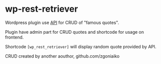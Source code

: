 # wp-rest-retriever

Wordpress plugin use [API](https://github.com/zgoniaiko/famous-quotes) for CRUD of "famous quotes".

Plugin have admin part for CRUD quotes and shortcode for usage on frontend.

Shortcode `[wp_rest_retriever]` will display random quote provided by API.

CRUD created by another aouthor, github.com/zgoniaiko
